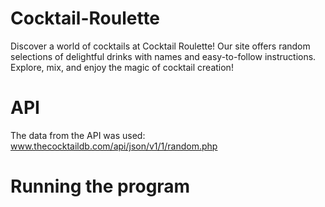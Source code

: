 # Cocktail-Roulette
Discover a world of cocktails at Cocktail Roulette! Our site offers random selections of delightful drinks with names and easy-to-follow instructions. Explore, mix, and enjoy the magic of cocktail creation!
# API
The data from the API was used: www.thecocktaildb.com/api/json/v1/1/random.php
# Running the program
